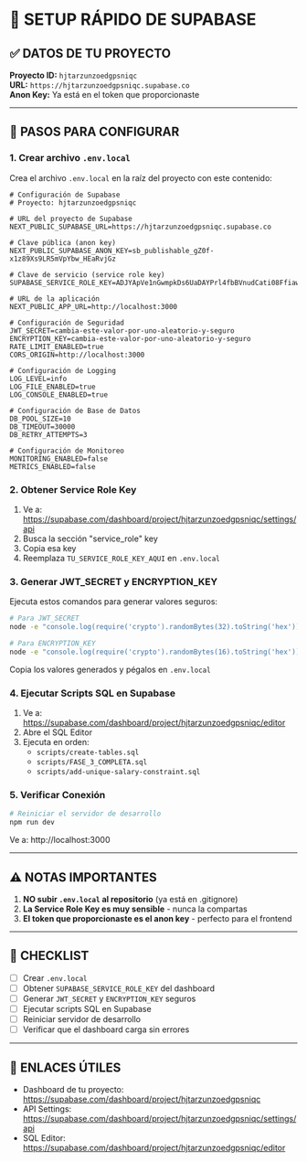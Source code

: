 # 🚀 SETUP RÁPIDO DE SUPABASE

## ✅ DATOS DE TU PROYECTO

**Proyecto ID:** `hjtarzunzoedgpsniqc`  
**URL:** `https://hjtarzunzoedgpsniqc.supabase.co`  
**Anon Key:** Ya está en el token que proporcionaste

---

## 📝 PASOS PARA CONFIGURAR

### 1. Crear archivo `.env.local`

Crea el archivo `.env.local` en la raíz del proyecto con este contenido:

```env
# Configuración de Supabase
# Proyecto: hjtarzunzoedgpsniqc

# URL del proyecto de Supabase
NEXT_PUBLIC_SUPABASE_URL=https://hjtarzunzoedgpsniqc.supabase.co

# Clave pública (anon key)
NEXT_PUBLIC_SUPABASE_ANON_KEY=sb_publishable_gZ0f-x1z89Xs9LR5mVpYbw_HEaRvjGz

# Clave de servicio (service role key)
SUPABASE_SERVICE_ROLE_KEY=ADJYApVe1nGwmpkDs6UaDAYPrl4fbBVnudCati08FfiawMgCvdmblJZVFLMD+9f+Uw+k497GmkFjLUV58PQ+aw==

# URL de la aplicación
NEXT_PUBLIC_APP_URL=http://localhost:3000

# Configuración de Seguridad
JWT_SECRET=cambia-este-valor-por-uno-aleatorio-y-seguro
ENCRYPTION_KEY=cambia-este-valor-por-uno-aleatorio-y-seguro
RATE_LIMIT_ENABLED=true
CORS_ORIGIN=http://localhost:3000

# Configuración de Logging
LOG_LEVEL=info
LOG_FILE_ENABLED=true
LOG_CONSOLE_ENABLED=true

# Configuración de Base de Datos
DB_POOL_SIZE=10
DB_TIMEOUT=30000
DB_RETRY_ATTEMPTS=3

# Configuración de Monitoreo
MONITORING_ENABLED=false
METRICS_ENABLED=false
```

### 2. Obtener Service Role Key

1. Ve a: https://supabase.com/dashboard/project/hjtarzunzoedgpsniqc/settings/api
2. Busca la sección "service_role" key
3. Copia esa key
4. Reemplaza `TU_SERVICE_ROLE_KEY_AQUI` en `.env.local`

### 3. Generar JWT_SECRET y ENCRYPTION_KEY

Ejecuta estos comandos para generar valores seguros:

```bash
# Para JWT_SECRET
node -e "console.log(require('crypto').randomBytes(32).toString('hex'))"

# Para ENCRYPTION_KEY
node -e "console.log(require('crypto').randomBytes(16).toString('hex'))"
```

Copia los valores generados y pégalos en `.env.local`

### 4. Ejecutar Scripts SQL en Supabase

1. Ve a: https://supabase.com/dashboard/project/hjtarzunzoedgpsniqc/editor
2. Abre el SQL Editor
3. Ejecuta en orden:
   - `scripts/create-tables.sql`
   - `scripts/FASE_3_COMPLETA.sql`
   - `scripts/add-unique-salary-constraint.sql`

### 5. Verificar Conexión

```bash
# Reiniciar el servidor de desarrollo
npm run dev
```

Ve a: http://localhost:3000

---

## ⚠️ NOTAS IMPORTANTES

1. **NO subir `.env.local` al repositorio** (ya está en .gitignore)
2. **La Service Role Key es muy sensible** - nunca la compartas
3. **El token que proporcionaste es el anon key** - perfecto para el frontend

---

## 🎯 CHECKLIST

- [ ] Crear `.env.local`
- [ ] Obtener `SUPABASE_SERVICE_ROLE_KEY` del dashboard
- [ ] Generar `JWT_SECRET` y `ENCRYPTION_KEY` seguros
- [ ] Ejecutar scripts SQL en Supabase
- [ ] Reiniciar servidor de desarrollo
- [ ] Verificar que el dashboard carga sin errores

---

## 🔗 ENLACES ÚTILES

- Dashboard de tu proyecto: https://supabase.com/dashboard/project/hjtarzunzoedgpsniqc
- API Settings: https://supabase.com/dashboard/project/hjtarzunzoedgpsniqc/settings/api
- SQL Editor: https://supabase.com/dashboard/project/hjtarzunzoedgpsniqc/editor
